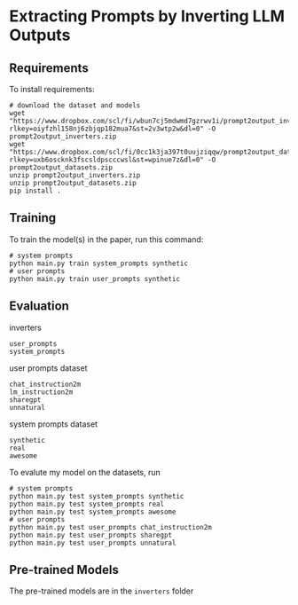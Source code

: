 # Extracting Prompts by Inverting LLM Outputs

## Requirements

To install requirements:

```setup
# download the dataset and models
wget "https://www.dropbox.com/scl/fi/wbun7cj5mdwmd7gzrwv1i/prompt2output_inverters.zip?rlkey=oiyfzhl158nj6zbjqp182mua7&st=2v3wtp2w&dl=0" -O prompt2output_inverters.zip
wget "https://www.dropbox.com/scl/fi/0cc1k3ja397t0uujziqqw/prompt2output_datasets.zip?rlkey=uxb6oscknk3fscsldpscccwsl&st=wpinue7z&dl=0" -O prompt2output_datasets.zip
unzip prompt2output_inverters.zip
unzip prompt2output_datasets.zip
pip install .
```

## Training

To train the model(s) in the paper, run this command:

```train
# system prompts
python main.py train system_prompts synthetic
# user prompts
python main.py train user_prompts synthetic
```

## Evaluation

inverters
```
user_prompts
system_prompts
```

user prompts dataset
```
chat_instruction2m
lm_instruction2m
sharegpt
unnatural
```

system prompts dataset
```
synthetic
real
awesome
```

To evalute my model on the datasets, run

```eval
# system prompts
python main.py test system_prompts synthetic
python main.py test system_prompts real
python main.py test system_prompts awesome
# user prompts
python main.py test user_prompts chat_instruction2m
python main.py test user_prompts sharegpt
python main.py test user_prompts unnatural
```

## Pre-trained Models

The pre-trained models are in the `inverters` folder
